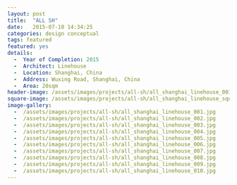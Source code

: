 ```yaml
---
layout: post
title:  "ALL SH"
date:   2015-07-10 14:34:25
categories: design conceptual
tags: featured
featured: yes
details:
  -  Year of Completion: 2015
  -  Architect: Linehouse
  -  Location: Shanghai, China
  -  Address: Wuxing Road, Shanghai, China
  -  Area: 20sqm
header-image: /assets/images/projects/all-sh/all_shanghai_linehouse_001.jpg
square-image: /assets/images/projects/all-sh/all_shanghai_linehouse_square.jpg
image-gallery:
  -  /assets/images/projects/all-sh/all_shanghai_linehouse_001.jpg
  -  /assets/images/projects/all-sh/all_shanghai_linehouse_002.jpg
  -  /assets/images/projects/all-sh/all_shanghai_linehouse_003.jpg
  -  /assets/images/projects/all-sh/all_shanghai_linehouse_004.jpg
  -  /assets/images/projects/all-sh/all_shanghai_linehouse_005.jpg
  -  /assets/images/projects/all-sh/all_shanghai_linehouse_006.jpg
  -  /assets/images/projects/all-sh/all_shanghai_linehouse_007.jpg
  -  /assets/images/projects/all-sh/all_shanghai_linehouse_008.jpg
  -  /assets/images/projects/all-sh/all_shanghai_linehouse_009.jpg
  -  /assets/images/projects/all-sh/all_shanghai_linehouse_010.jpg
---
```

